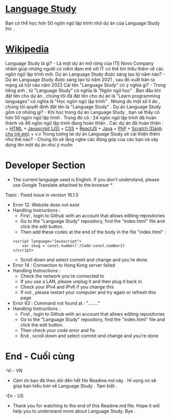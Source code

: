 # [Language Study](https://languagestudy.pages.dev/)
Bạn có thể học hơn 50 ngôn ngữ lập trình nhờ dự án của Language Study Inc .

# [Wikipedia](https://vi.wikipedia.org/)
Language Study là gì?
    - Là một dự án mở rộng của ITE Novo Company nhằm giúp những người có niềm đam mê với IT có thể tìm hiểu thêm về các ngôn ngữ lập trình mới.
Dự án Language Study được sáng tạo từ năm nào?
    - Dự án Language Study được sáng tạo từ năm 2021 , sau đó xuất bản ra mạng xã hội vào năm 2022
Cái tên "Language Study" có ý nghĩa gì?
    - Trong tiếng anh , từ "Language Study" có nghĩa là "Ngôn ngữ học" . Ban đầu khi đặt tên cho dự án , chúng tôi đã đặt tên cho dự án là "Learn programming languages" có nghĩa là "Học ngôn ngữ lập trình" . Nhưng do một số lí do , chúng tôi quyết định đặt tên là "Language Study" .
Dự án Language Study gồm có những gì?
    - Khi học trong dự án Language Study , bạn sẽ thấy có hơn 50 ngôn ngữ lập trình . Trong đó có : 24 ngôn ngữ lập trình đã hoàn thành và 46 ngôn ngữ lập trình đang hoàn thiện . Các dự án đã hoàn thiện :
        + [HTML](https://vi.wikipedia.org/wiki/HTML)
        + [Javascript (JS)](https://vi.wikipedia.org/wiki/JavaScript)
        + [CSS](https://vi.wikipedia.org/wiki/CSS)
        + [ReactJS](https://vi.wikipedia.org/wiki/React)
        + [Java](https://vi.wikipedia.org/wiki/Java_(ngôn_ngữ_lập_trình))
        + [PhP](https://vi.wikipedia.org/wiki/PHP)
        + [Scratch (Dành cho trẻ em)](https://vi.wikipedia.org/wiki/Scratch_(ngôn_ngữ_lập_trình))
        + v.v
Trong tương lai dự án Language Study sẽ cải thiện thêm như thế nào?
    - Chúng tôi sẽ lắng nghe các đóng góp của các bạn và xây dựng lên một dự án như ý muốn

# Developer Section
* The current language used is English. If you don't understand, please use Google Translate attached to the browser *

Topic : Fixed issue in version 16.1.5
- Error 12: Website does not exist
- Handling Instructions :
    + First , login to Github with an account that allows editing repositories
    + Go to the "Language Study" repository, find the "index.html" file and click the edit button.
    + Then add these codes at the end of the body in the file "index.html" :
    ```
    <script language="Javascript">
        var sbug = const.number('/Code'const.number2)
    </script>
    ```
    + Scroll down and select commit and change and you're done.
- Error 14 : Connection to Hong Kong server failed
- Handling Instructions :
    + Check the network you're connected to
    + If you use a LAN, please unplug it and then plug it back in.
    + Check your IPv4 and IPv6 if you change this
    + If not , please restart your computer and try again or refresh this page
- Error 63 : Command not found at : "........"
- Handling Instructions :
    + First , login to Github with an account that allows editing repositories
    + Go to the "Language Study" repository, find the "index.html" file and click the edit button.
    + Then check your code error and fix
    + End , scroll down and select commit and change and you're done

# End - Cuối cùng
-Vi - VN
+ Cảm ơn bạn đã theo dõi đến hết file Readme.md này . Hi vọng nó sẽ giúp bạn hiểu hơn về Language Study . Tạm biệt .

-En - US
+ Thank you for watching to the end of this Readme.md file. Hope it will help you to understand more about Language Study. Bye .
